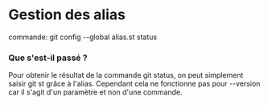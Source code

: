 # Gestion des alias

commande:
git config --global alias.st status

### Que s'est-il passé ?

Pour obtenir le résultat de la commande git status, on peut simplement saisir git st grâce à l'alias. Cependant cela ne fonctionne pas pour --version car il s'agit d'un paramètre et non d'une commande.

 
